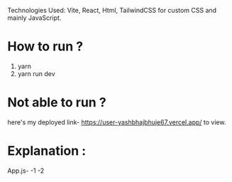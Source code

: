 Technologies Used: Vite, React, Html, TailwindCSS for custom CSS and mainly JavaScript.

# How to run ?
 1. yarn
 2. yarn run dev

# Not able to run ?
 here's my deployed link- https://user-yashbhajbhuje67.vercel.app/ to view.
 
# Explanation :
 App.js-
 -1
 -2
 
